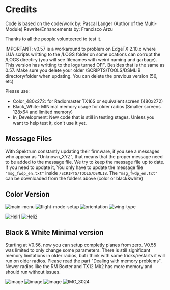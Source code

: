 # Credits
Code is based on the code/work by: Pascal Langer (Author of the Multi-Module) 
Rewrite/Enhancements by: Francisco Arzu

Thanks to all the people volunteered to test it.

IMPORTANT: v0.57 is a workaround to problem on EdgeTX 2.10.x where LUA scripts writting to the /LOGS folder on some ocations can corrupt the /LOGS directiry  (you will see filenames with weird naming and garbage).
This version has writting to the logs turned OFF.  Besides that is the same as 0.57.
Make sure you delete your older /SCRIPTS/TOOLS/DSMLIB directory/folder when updating. You can delete the previous version (56, etc)

Please use:
- Color_480x272:  for Radiomaster TX16S or equivalent screen (480x272)
- Black_White:    MINimal memory usage for older radios (Smaller screens 128x64 and limited memory)
- In_Development: New code that is still in testing stages. Unless you want to help test it, don't use it yet.

## Message Files
With Spektrum constantly updating their firmware, if you see a messages who appear as "Unknown_XYZ", that means that the proper message need to be added to the message file. We try to keep the message file up to date. If you need to update it, You only have to update the message file `"msg_fwdp_en.txt"` inside `/SCRIPTS/TOOLS/DSMLIB`. The `"msg_fwdp_en.txt"` can be downloaded from the folders above (color or black&white)

## Color Version
![main-menu](https://user-images.githubusercontent.com/32604366/230751340-dd118f36-1884-405b-b12b-81cba16c7321.png)
![flight-mode-setup](https://user-images.githubusercontent.com/32604366/230751281-0c71ff4a-179f-41fd-9290-302a6e0fe821.png)
![orientation](https://user-images.githubusercontent.com/32604366/230751350-59070e75-afa3-439b-8902-bc7b3b901084.png)
![wing-type](https://user-images.githubusercontent.com/32604366/230751370-b4e4355f-a3d2-4c44-aa1a-57861f1ff3da.png)

![Heli1](https://github.com/frankiearzu/DSMTools/assets/32604366/acd64fa1-e926-4e9d-85ad-560f43659c88)
![Heli2](https://github.com/frankiearzu/DSMTools/assets/32604366/b36b8be4-8e09-4265-871e-e4bdae12ffda)

## Black & White Minimal version
Starting at V0.56, now you can setup completly planes from zero.  V0.55 was limited to only change some parameters.
There is still significant memory limitations in older radios, but i think with some tricks/restarts it will run on older radios. Please read the part "Dealing with memory problems".   Newer radios like the RM Boxter and TX12 Mk2 has more memory and should run without issues.

![image](https://github.com/frankiearzu/DSMTools/assets/32604366/be03ad40-3e2f-45e1-8f50-d231c3931169)
![image](https://github.com/frankiearzu/DSMTools/assets/32604366/5010a361-1234-4c83-97b2-2eb6ae0d1061)
![image](https://github.com/frankiearzu/DSMTools/assets/32604366/0d4e04dc-90d7-4322-9ad1-f57cbde49029)
![IMG_3024](https://user-images.githubusercontent.com/32604366/230123260-614f4e5e-9546-4439-9196-db885894083f.jpg)
